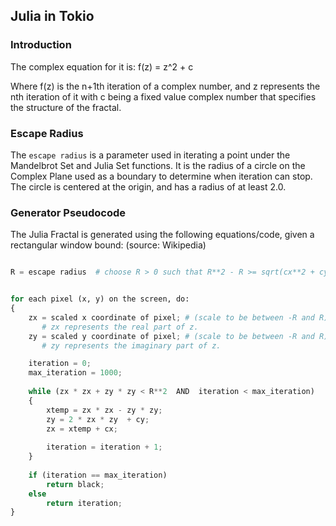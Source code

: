 ## Julia in Tokio

### Introduction

The complex equation for it is:
f(z) = z^2 + c

Where f(z) is the n+1th iteration of a complex number, and z represents the nth iteration of it with c being a fixed value
complex number that specifies the structure of the fractal.

### Escape Radius

The `escape radius` is a parameter used in iterating a point under the Mandelbrot Set and Julia Set functions. 
It is the radius of a circle on the Complex Plane used as a boundary to determine when iteration can stop. 
The circle is centered at the origin, and has a radius of at least 2.0.

### Generator Pseudocode

The Julia Fractal is generated using the following equations/code, given a rectangular window bound:
(source: Wikipedia)

```python

R = escape radius  # choose R > 0 such that R**2 - R >= sqrt(cx**2 + cy**2)


for each pixel (x, y) on the screen, do:   
{
    zx = scaled x coordinate of pixel; # (scale to be between -R and R)
       # zx represents the real part of z.
    zy = scaled y coordinate of pixel; # (scale to be between -R and R)
       # zy represents the imaginary part of z.

    iteration = 0;
    max_iteration = 1000;
  
    while (zx * zx + zy * zy < R**2  AND  iteration < max_iteration) 
    {
        xtemp = zx * zx - zy * zy;
        zy = 2 * zx * zy  + cy;
        zx = xtemp + cx;
    
        iteration = iteration + 1;
    }
  
    if (iteration == max_iteration)
        return black;
    else
        return iteration;
}
```
